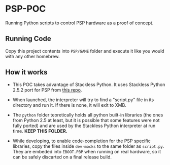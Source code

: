 # PSP-POC

Running Python scripts to control PSP hardware as a proof of concept.

## Running Code

Copy this project contents into `PSP/GAME` folder and execute it like you would with any other homebrew.

## How it works

- This POC takes advantage of Stackless Python. It uses Stackless Python 2.5.2 port for PSP from [this repo](https://github.com/carlosedp/PSP-StacklessPython).

- When launched, the interpreter will try to find a "script.py" file in its directory and run it. If there is none, it will exit to XMB.

- The `python` folder teoretically holds all python built-in libraries (the ones from Python 2.5 at least, but it is possible that some features were not fully ported) and are used by the Stackless Python interpreter at run time. **KEEP THIS FOLDER.**

- While developing, to enable code-completion for the PSP specific libraries, copy the files inside `dev-mocks` to the same folder as `script.py`. They are embeded into `EBOOT.PBP` when running on real hardware, so it can be safely discarted on a final release build.
